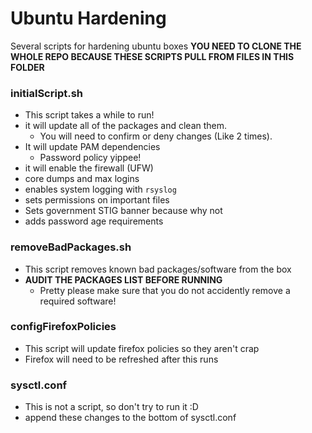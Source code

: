 # Ubuntu Hardening
Several scripts for hardening ubuntu boxes
**YOU NEED TO CLONE THE WHOLE REPO BECAUSE THESE SCRIPTS PULL FROM FILES IN THIS FOLDER**

### initialScript.sh
* This script takes a while to run! 
* it will update all of the packages and clean them. 
    * You will need to confirm or deny changes (Like 2 times).
* It will update PAM dependencies
    * Password policy yippee!
* it will enable the firewall (UFW)
* core dumps and max logins
* enables system logging with `rsyslog`
* sets permissions on important files
* Sets government STIG banner because why not
* adds password age requirements

### removeBadPackages.sh
* This script removes known bad packages/software from the box
* **AUDIT THE PACKAGES LIST BEFORE RUNNING**    
    * Pretty please make sure that you do not accidently remove a required software!

### configFirefoxPolicies
* This script will update firefox policies so they aren't crap
* Firefox will need to be refreshed after this runs

### sysctl.conf
* This is not a script, so don't try to run it :D
* append these changes to the bottom of sysctl.conf